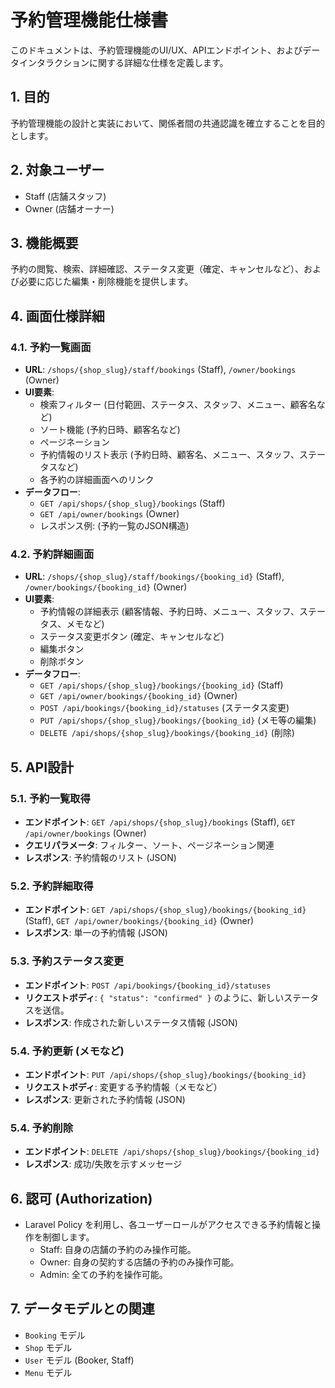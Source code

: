 # 予約管理機能仕様書

このドキュメントは、予約管理機能のUI/UX、APIエンドポイント、およびデータインタラクションに関する詳細な仕様を定義します。

## 1. 目的

予約管理機能の設計と実装において、関係者間の共通認識を確立することを目的とします。

## 2. 対象ユーザー

-   Staff (店舗スタッフ)
-   Owner (店舗オーナー)

## 3. 機能概要

予約の閲覧、検索、詳細確認、ステータス変更（確定、キャンセルなど）、および必要に応じた編集・削除機能を提供します。

## 4. 画面仕様詳細

### 4.1. 予約一覧画面

-   **URL**: `/shops/{shop_slug}/staff/bookings` (Staff), `/owner/bookings` (Owner)
-   **UI要素**:
    *   検索フィルター (日付範囲、ステータス、スタッフ、メニュー、顧客名など)
    *   ソート機能 (予約日時、顧客名など)
    *   ページネーション
    *   予約情報のリスト表示 (予約日時、顧客名、メニュー、スタッフ、ステータスなど)
    *   各予約の詳細画面へのリンク
-   **データフロー**:
    *   `GET /api/shops/{shop_slug}/bookings` (Staff)
    *   `GET /api/owner/bookings` (Owner)
    *   レスポンス例: (予約一覧のJSON構造)

### 4.2. 予約詳細画面

-   **URL**: `/shops/{shop_slug}/staff/bookings/{booking_id}` (Staff), `/owner/bookings/{booking_id}` (Owner)
-   **UI要素**:
    *   予約情報の詳細表示 (顧客情報、予約日時、メニュー、スタッフ、ステータス、メモなど)
    *   ステータス変更ボタン (確定、キャンセルなど)
    *   編集ボタン
    *   削除ボタン
-   **データフロー**:
    *   `GET /api/shops/{shop_slug}/bookings/{booking_id}` (Staff)
    *   `GET /api/owner/bookings/{booking_id}` (Owner)
    *   `POST /api/bookings/{booking_id}/statuses` (ステータス変更)
    *   `PUT /api/shops/{shop_slug}/bookings/{booking_id}` (メモ等の編集)
    *   `DELETE /api/shops/{shop_slug}/bookings/{booking_id}` (削除)

## 5. API設計

### 5.1. 予約一覧取得

-   **エンドポイント**: `GET /api/shops/{shop_slug}/bookings` (Staff), `GET /api/owner/bookings` (Owner)
-   **クエリパラメータ**: フィルター、ソート、ページネーション関連
-   **レスポンス**: 予約情報のリスト (JSON)

### 5.2. 予約詳細取得

-   **エンドポイント**: `GET /api/shops/{shop_slug}/bookings/{booking_id}` (Staff), `GET /api/owner/bookings/{booking_id}` (Owner)
-   **レスポンス**: 単一の予約情報 (JSON)

### 5.3. 予約ステータス変更

-   **エンドポイント**: `POST /api/bookings/{booking_id}/statuses`
-   **リクエストボディ**: `{ "status": "confirmed" }` のように、新しいステータスを送信。
-   **レスポンス**: 作成された新しいステータス情報 (JSON)

### 5.4. 予約更新 (メモなど)

-   **エンドポイント**: `PUT /api/shops/{shop_slug}/bookings/{booking_id}`
-   **リクエストボディ**: 変更する予約情報（メモなど）
-   **レスポンス**: 更新された予約情報 (JSON)

### 5.4. 予約削除

-   **エンドポイント**: `DELETE /api/shops/{shop_slug}/bookings/{booking_id}`
-   **レスポンス**: 成功/失敗を示すメッセージ

## 6. 認可 (Authorization)

-   Laravel Policy を利用し、各ユーザーロールがアクセスできる予約情報と操作を制御します。
    *   Staff: 自身の店舗の予約のみ操作可能。
    *   Owner: 自身の契約する店舗の予約のみ操作可能。
    *   Admin: 全ての予約を操作可能。

## 7. データモデルとの関連

-   `Booking` モデル
-   `Shop` モデル
-   `User` モデル (Booker, Staff)
-   `Menu` モデル
